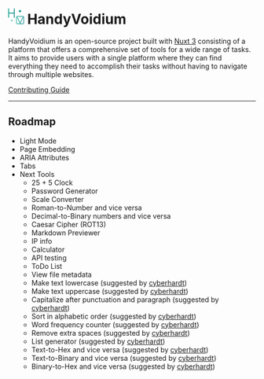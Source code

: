 # ![Logo](/public/favicon-32x32.png) HandyVoidium

HandyVoidium is an open-source project built with [Nuxt 3](https://nuxt.com/) consisting of a platform that offers a comprehensive set of tools for a wide range of tasks. It aims to provide users with a single platform where they can find everything they need to accomplish their tasks without having to navigate through multiple websites.

[Contributing Guide](/CONTRIBUTING.md)

---

## Roadmap

- Light Mode
- Page Embedding
- ARIA Attributes
- Tabs
- Next Tools
  - 25 + 5 Clock
  - Password Generator
  - Scale Converter
  - Roman-to-Number and vice versa
  - Decimal-to-Binary numbers and vice versa
  - Caesar Cipher (ROT13)
  - Markdown Previewer
  - IP info
  - Calculator
  - API testing
  - ToDo List
  - View file metadata
  - Make text lowercase (suggested by [cyberhardt])
  - Make text uppercase (suggested by [cyberhardt])
  - Capitalize after punctuation and paragraph (suggested by [cyberhardt])
  - Sort in alphabetic order (suggested by [cyberhardt])
  - Word frequency counter (suggested by [cyberhardt])
  - Remove extra spaces (suggested by [cyberhardt])
  - List generator (suggested by [cyberhardt])
  - Text-to-Hex and vice versa (suggested by [cyberhardt])
  - Text-to-Binary and vice versa (suggested by [cyberhardt])
  - Binary-to-Hex and vice versa (suggested by [cyberhardt])

[cyberhardt]: https://github.com/HandyVoid/HandyVoidium/discussions/1#discussion-5191696
